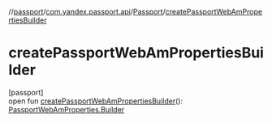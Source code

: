 //[passport](../../../index.md)/[com.yandex.passport.api](../index.md)/[Passport](index.md)/[createPassportWebAmPropertiesBuilder](create-passport-web-am-properties-builder.md)

# createPassportWebAmPropertiesBuilder

[passport]\
open fun [createPassportWebAmPropertiesBuilder](create-passport-web-am-properties-builder.md)(): [PassportWebAmProperties.Builder](../-passport-web-am-properties/-builder/index.md)
